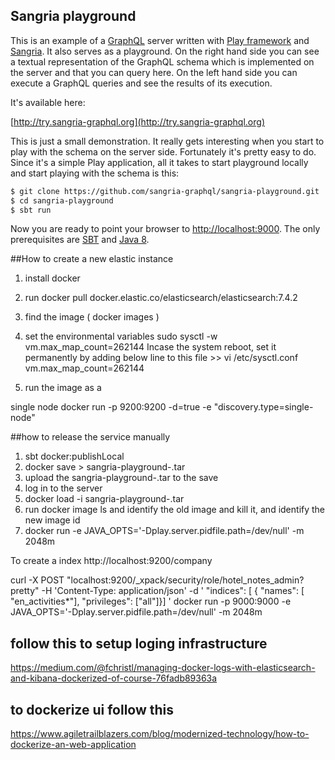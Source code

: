## Sangria playground

This is an example of a [GraphQL](https://facebook.github.io/graphql) server written with [Play framework](https://www.playframework.com) and
[Sangria](http://sangria-graphql.org). It also serves as a playground. On the right hand side you can see a textual representation of the GraphQL
schema which is implemented on the server and that you can query here. On the left hand side
you can execute a GraphQL queries and see the results of its execution.

It's available here:

[http://try.sangria-graphql.org](http://try.sangria-graphql.org)

This is just a small demonstration. It really gets interesting when you start to play with the schema on the server side. Fortunately it's
pretty easy to do. Since it's a simple Play application, all it takes to start playground locally and start playing with the schema is this:

```bash
$ git clone https://github.com/sangria-graphql/sangria-playground.git
$ cd sangria-playground
$ sbt run
```

Now you are ready to point your browser to [http://localhost:9000](http://localhost:9000).
The only prerequisites are [SBT](http://www.scala-sbt.org/download.html) and [Java 8](http://www.oracle.com/technetwork/java/javase/downloads/jdk8-downloads-2133151.html).

##How to create a new elastic instance
01. install docker
02. run docker pull docker.elastic.co/elasticsearch/elasticsearch:7.4.2
03. find the image ( docker images )
04. set the environmental variables
    sudo sysctl -w vm.max_map_count=262144
    Incase the system reboot, set it permanently by adding below line to this file >> vi /etc/sysctl.conf
    vm.max_map_count=262144

05. run the image as a 












single node
docker run -p 9200:9200 -d=true -e "discovery.type=single-node" <imageid>

##how to release the service manually
01. sbt docker:publishLocal
02. docker save <imageid> > sangria-playground-<version>.tar
03. upload the sangria-playground-<version>.tar to the save
04. log in to the server
05. docker load -i sangria-playground-<version>.tar
06. run docker image ls and identify the old image and kill it, and identify the new image id
05. docker run -e JAVA_OPTS='-Dplay.server.pidfile.path=/dev/null' -m 2048m <newImageId>

To create a index
http://localhost:9200/company

curl -X POST "localhost:9200/_xpack/security/role/hotel_notes_admin?pretty" -H 'Content-Type: application/json' -d ' "indices": [ { "names": [ "en_activities*"], "privileges": ["all"]}] '
docker run -p 9000:9000 -e JAVA_OPTS='-Dplay.server.pidfile.path=/dev/null' -m 2048m <imageid>


## follow this to setup loging infrastructure
https://medium.com/@fchristl/managing-docker-logs-with-elasticsearch-and-kibana-dockerized-of-course-76fadb89363a

## to dockerize ui follow this
https://www.agiletrailblazers.com/blog/modernized-technology/how-to-dockerize-an-web-application

